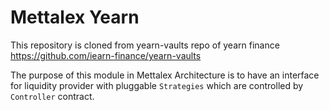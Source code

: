 # Mettalex Yearn

This repository is cloned from yearn-vaults repo of yearn finance
https://github.com/iearn-finance/yearn-vaults

The purpose of this module in Mettalex Architecture is to have an interface for liquidity provider with pluggable `Strategies` which are controlled by `Controller` contract.
